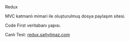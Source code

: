 Redux 

MVC katmanlı mimari ile oluşturulmuş dosya paylaşım sitesi.

Code First veritabanı yapısı.

Canlı Test: <a href="redux.saityilmaz.com">redux.saityilmaz.com</a>
